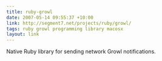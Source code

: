 ```yaml
---
title: ruby-growl
date: 2007-05-14 09:55:37 +10:00
link: http://segment7.net/projects/ruby/growl/
tags: ruby growl programming library macosx
layout: link
---
```

Native Ruby library for sending network Growl notifications.

